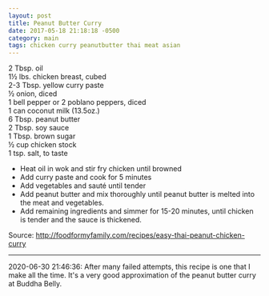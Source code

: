 ```yaml
---
layout: post
title: Peanut Butter Curry
date: 2017-05-18 21:18:18 -0500
category: main
tags: chicken curry peanutbutter thai meat asian
---
```

2 Tbsp. oil  
1½ lbs. chicken breast, cubed  
2-3 Tbsp. yellow curry paste  
½ onion, diced  
1 bell pepper or 2 poblano peppers, diced  
1 can coconut milk (13.5oz.)  
6 Tbsp. peanut butter  
2 Tbsp. soy sauce  
1 Tbsp. brown sugar  
½ cup chicken stock  
1 tsp. salt, to taste  

  * Heat oil in wok and stir fry chicken until browned
  * Add curry paste and cook for 5 minutes
  * Add vegetables and sauté until tender
  * Add peanut butter and mix thoroughly until peanut butter is melted into the meat and vegetables.
  * Add remaining ingredients and simmer for 15-20 minutes, until chicken is tender and the sauce is thickened.


Source: <a href="http://foodformyfamily.com/recipes/easy-thai-peanut-chicken-curry">http://foodformyfamily.com/recipes/easy-thai-peanut-chicken-curry</a>

---

2020-06-30 21:46:36: After many failed attempts, this recipe is one that I make all
the time. It's a very good approximation of the peanut butter curry at Buddha Belly.
